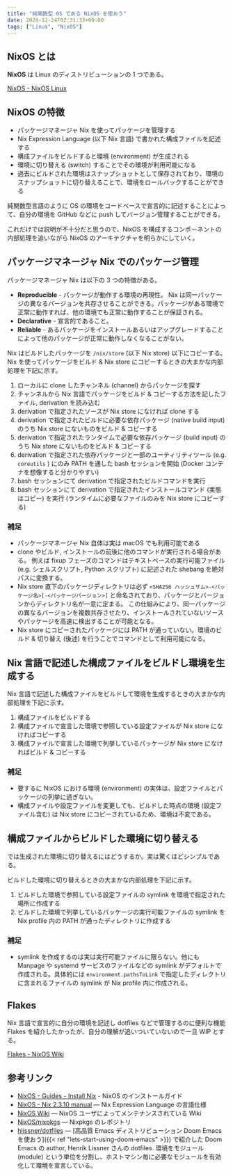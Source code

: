 ```yaml
---
title: "純関数型 OS である NixOS を使おう"
date: 2020-12-24T02:31:33+09:00
tags: ["Linux", "NixOS"]
---
```


## NixOS とは

**NixOS** は Linux のディストリビューションの 1 つである。

[NixOS - NixOS Linux](https://nixos.org)

## NixOS の特徴

- パッケージマネージャ Nix を使ってパッケージを管理する
- Nix Expression Language (以下 Nix 言語) で書かれた構成ファイルを記述する
- 構成ファイルをビルドすると環境 (environment) が生成される
- 環境に切り替える (switch) することでその環境が利用可能になる
- 過去にビルドされた環境はスナップショットとして保存されており、環境のスナップショットに切り替えることで、環境をロールバックすることができる

純関数型言語のように OS の環境をコードベースで宣言的に記述することによって、自分の環境を GitHub などに push してバージョン管理することができる。

これだけでは説明が不十分だと思うので、NixOS を構成するコンポーネントの内部処理を追いながら NixOS のアーキテクチャを明らかにしていく。

## パッケージマネージャ Nix でのパッケージ管理

パッケージマネージャ Nix は以下の 3 つの特徴がある。

- **Reproducible** - パッケージが動作する環境の再現性。 Nix は同一パッケージの異なるバージョンを共存させることができる。パッケージがある環境で正常に動作すれば、他の環境でも正常に動作することが保証される。
- **Declarative** - 宣言的であること。
- **Reliable** - あるパッケージをインストールあるいはアップグレードすることによって他のパッケージが正常に動作しなくなることがない。

Nix はビルドしたパッケージを `/nix/store` (以下 Nix store) 以下にコピーする。
Nix を使ってパッケージをビルド & Nix store にコピーするときの大まかな内部処理を下記に示す。

1. ローカルに clone したチャンネル (channel) からパッケージを探す
1. チャンネルから Nix 言語でパッケージをビルド & コピーする方法を記したファイル, derivation を読み込む
1. derivation で指定されたソースが Nix store になければ clone する
1. derivation で指定されたビルドに必要な依存パッケージ (native build input) のうち Nix store にないものをビルド & コピーする
1. derivation で指定されたランタイムで必要な依存パッケージ (build input) のうち Nix store にないものをビルド & コピーする
1. derivation で指定された依存パッケージと一部のユーティリティツール (e.g. `coreutils` ) にのみ PATH を通した bash セッションを開始 (Docker コンテナを想像すると分かりやすい)
1. bash セッションにて derivation で指定されたビルドコマンドを実行
1. bash セッションにて derivation で指定されたインストールコマンド (実態はコピー) を実行 (ランタイムに必要なファイルのみを Nix store にコピーする)

### 補足

- パッケージマネージャ Nix 自体は実は macOS でも利用可能である
- clone やビルド, インストールの前後に他のコマンドが実行される場合がある。
  例えば fixup フェーズのコマンドはテキストベースの実行可能ファイル (e.g. シェルスクリプト, Python スクリプト) に記述された shebang を絶対パスに変換する。
- Nix store 直下のパッケージディレクトリは必ず `<SHA256 ハッシュサム>-<パッケージ名>[-<パッケージバージョン>]` と命名されており、パッケージとバージョンからディレクトリ名が一意に定まる。
  この仕組みにより、同一パッケージの異なるバージョンを複数共存させたり、インストールされていないソースやパッケージを高速に検出することが可能となる。
- Nix store にコピーされたパッケージには PATH が通っていない。環境のビルド & 切り替え (後述) を行うことでコマンドとして利用可能になる。

## Nix 言語で記述した構成ファイルをビルドし環境を生成する

Nix 言語で記述した構成ファイルをビルドして環境を生成するときの大まかな内部処理を下記に示す。

1. 構成ファイルをビルドする
2. 構成ファイルで宣言した環境で参照している設定ファイルが Nix store になければコピーする
3. 構成ファイルで宣言した環境で列挙しているパッケージが Nix store になければビルド & コピーする

### 補足

- 要するに NixOS における環境 (environment) の実体は、設定ファイルとパッケージの列挙に過ぎない。
- 構成ファイルや設定ファイルを変更しても、ビルドした時点の環境 (設定ファイル含む) は Nix store にコピーされているため、環境は不変である。

## 構成ファイルからビルドした環境に切り替える

では生成された環境に切り替えるにはどうするか。実は驚くほどシンプルである。

ビルドした環境に切り替えるときの大まかな内部処理を下記に示す。

1. ビルドした環境で参照している設定ファイルの symlink を環境で指定された場所に作成する
2. ビルドした環境で列挙しているパッケージの実行可能ファイルの symlink を Nix profile 内の PATH が通ったディレクトリに作成する

### 補足

- symlink を作成するのは実は実行可能ファイルに限らない。他にも Manpage や systemd サービスのファイルなどの symlink がデフォルトで作成される。具体的には `environment.pathsToLink` で指定したディレクトリに含まれるファイルの symlink が Nix profile 内に作成される。

## Flakes

Nix 言語で宣言的に自分の環境を記述し dotfiles などで管理するのに便利な機能 Flakes を紹介したかったが、自分の理解が追いついていないので一旦 WIP とする。

[Flakes - NixOS Wiki](https://nixos.wiki/wiki/Flakes)

## 参考リンク

- [NixOS - Guides - Install Nix](https://nixos.org/guides/install-nix.html) - NixOS のインストールガイド
- [NixOS - Nix 2.3.10 manual](https://nixos.org/manual/nix/stable/#ch-expression-language) ― Nix Expression Language の言語仕様
- [NixOS Wiki](https://nixos.wiki) ― NixOS ユーザによってメンテナンスされている Wiki
- [NixOS/nixpkgs](https://github.com/NixOS/nixpkgs) ― Nixpkgs のレポジトリ
- [hlissner/dotfiles](https://github.com/hlissner/dotfiles) ― [高品質 Emacs ディストリビューション Doom Emacs を使おう]({{< ref "lets-start-using-doom-emacs" >}}) で紹介した Doom Emacs の author, Henrik Lissner さんの dotfiles. 環境をモジュール (module) という単位を分割し、ホストマシン毎に必要なモジュールを有効化して環境を宣言している。
